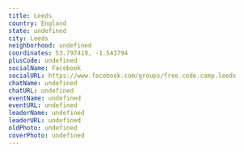 ```yaml
---
title: Leeds
country: England
state: undefined
city: Leeds
neighborhood: undefined
coordinates: 53.797419, -1.543794
plusCode: undefined
socialName: Facebook
socialURL: https://www.facebook.com/groups/free.code.camp.leeds
chatName: undefined
chatURL: undefined
eventName: undefined
eventURL: undefined
leaderName: undefined
leaderURL: undefined
oldPhoto: undefined
coverPhoto: undefined
---
```

